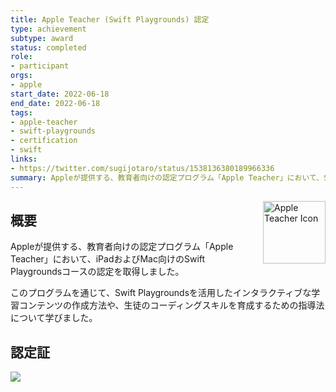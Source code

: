 ```yaml
---
title: Apple Teacher (Swift Playgrounds) 認定
type: achievement
subtype: award
status: completed
role:
- participant
orgs:
- apple
start_date: 2022-06-18
end_date: 2022-06-18
tags:
- apple-teacher
- swift-playgrounds
- certification
- swift
links:
- https://twitter.com/sugijotaro/status/1538136380189966336
summary: Appleが提供する、教育者向けの認定プログラム「Apple Teacher」において、Swift Playgroundsコースの認定を取得しました。
---
```


<img src="linked_assets/10_Achievements/awards/apple_teacher_2022/apple_teacher_icon.jpg" alt="Apple Teacher Icon" style="float: right; width: 100px; margin-left: 16px;">

## 概要

Appleが提供する、教育者向けの認定プログラム「Apple Teacher」において、iPadおよびMac向けのSwift Playgroundsコースの認定を取得しました。

このプログラムを通じて、Swift Playgroundsを活用したインタラクティブな学習コンテンツの作成方法や、生徒のコーディングスキルを育成するための指導法について学びました。

## 認定証
![](linked_assets/10_Achievements/awards/apple_teacher_2022/apple_teacher_certificate.jpg)